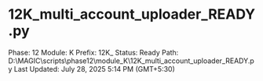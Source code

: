 # 12K_multi_account_uploader_READY.py

Phase: 12
Module: K
Prefix: 12K_
Status: Ready
Path: D:\MAGIC\scripts\phase12\module_K\12K_multi_account_uploader_READY.py
Last Updated: July 28, 2025 5:14 PM (GMT+5:30)